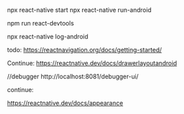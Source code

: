  npx react-native start
 npx react-native run-android
 <!-- to run android in the virtual machine -->
 npm run react-devtools 
 <!-- to start react-devtools -->

 npx react-native log-android
 <!-- to run the console.log debugger -->

 todo:
 https://reactnavigation.org/docs/getting-started/

Continue:
 https://reactnative.dev/docs/drawerlayoutandroid

//debugger
 http://localhost:8081/debugger-ui/

continue:
 
 https://reactnative.dev/docs/appearance
